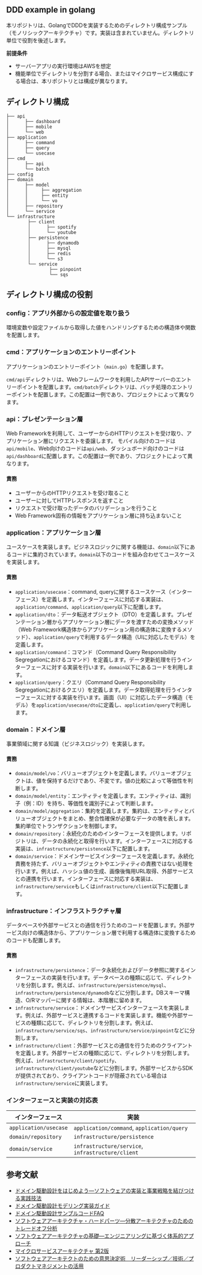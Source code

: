 ## DDD example in golang

本リポジトリは、GolangでDDDを実装するためのディレクトリ構成サンプル（モノリシックアーキテクチャ）です。実装は含まれていません。ディレクトリ単位で役割を後述します。

**前提条件**
- サーバーアプリの実行環境はAWSを想定
- 機能単位でディレクトリを分割する場合、またはマイクロサービス構成にする場合は、本リポジトリとは構成が異なります。

## ディレクトリ構成

```shell
├── api
│      ├── dashboard
│      ├── mobile
│      └── web
├── application
│      ├── command
│      ├── query
│      └── usecase
├── cmd
│      ├── api
│      └── batch
├── config
├── domain
│      ├── model
│      │     ├── aggregation
│      │     ├── entity
│      │     └── vo
│      ├── repository
│      └── service
└── infrastructure
        ├── client
        │      ├── spotify
        │      └── youtube
        ├── persistence
        │      ├── dynamodb
        │      ├── mysql
        │      ├── redis
        │      └── s3
        └── service
                ├── pinpoint
                └── sqs
```

## ディレクトリ構成の役割

### config：アプリ外部からの設定値を取り扱う

環境変数や設定ファイルから取得した値をハンドリングするための構造体や関数を配置します。

### cmd：アプリケーションのエントリーポイント

アプリケーションのエントリーポイント（`main.go`）を配置します。

`cmd/api`ディレクトリは、Webフレームワークを利用したAPIサーバーのエントリーポイントを配置します。`cmd/batch`ディレクトリは、バッチ処理のエントリーポイントを配置します。この配置は一例であり、プロジェクトによって異なります。

### api：プレゼンテーション層

Web Frameworkを利用して、ユーザーからのHTTPリクエストを受け取り、アプリケーション層にリクエストを委譲します。
モバイル向けのコードは`api/mobile`、Web向けのコードは`api/web`、ダッシュボード向けのコードは`api/dashboard`に配置します。この配置は一例であり、プロジェクトによって異なります。

#### 責務

- ユーザーからのHTTPリクエストを受け取ること
- ユーザーに対してHTTPレスポンスを返すこと
- リクエストで受け取ったデータのバリデーションを行うこと
- Web Framework固有の情報をアプリケーション層に持ち込まないこと

### application：アプリケーション層

ユースケースを実装します。ビジネスロジックに関する機能は、`domain`以下にあるコードに集約されています。`domain`以下のコードを組み合わせてユースケースを実装します。

#### 責務

- `application/usecase`：command, queryに関するユースケース（インターフェース）を定義します。インターフェースに対応する実装は、`application/command`、`application/query`以下に配置します。
- `application/dto`：データ転送オブジェクト（DTO）を定義します。プレゼンテーション層からアプリケーション層にデータを渡すための変換メソッド（Web Framework構造体からアプリケーション用の構造体に変換するメソッド）、`application/query`で利用するデータ構造（UIに対応したモデル）を定義します。
- `application/command`：コマンド（Command Query Responsibility Segregationにおけるコマンド）を定義します。データ更新処理を行うインターフェースに対する実装を行います。`domain`以下にあるコードを利用します。
- `application/query`：クエリ（Command Query Responsibility Segregationにおけるクエリ）を定義します。データ取得処理を行うインターフェースに対する実装を行います。画面（UI）に対応したデータ構造（モデル）を`application/usecase/dto`に定義し、`application/query`で利用します。


### domain：ドメイン層

事業領域に関する知識（ビジネスロジック）を実装します。

#### 責務

- `domain/model/vo`：バリューオブジェクトを定義します。バリューオブジェクトは、値を保持するだけであり、不変です。値の比較によって等価性を判断します。
- `domain/model/entity`：エンティティを定義します。エンティティは、識別子（例：ID）を持ち、等価性を識別子によって判断します。
- `domain/model/aggregation`：集約を定義します。集約は、エンティティとバリューオブジェクトをまとめ、整合性確保が必要なデータの塊を表します。集約単位でトランザクションを制御します。
- `domain/repository`：永続化のためのインターフェースを提供します。リポジトリは、データの永続化と取得を行います。インターフェースに対応する実装は、`infrastructure/persistence`以下に配置します。
- `domain/service`：ドメインサービスインターフェースを定義します。永続化責務を持たず、バリューオブジェクトやエンティティの責務ではない処理を行います。例えば、ハッシュ値の生成、画像後悔用URL取得、外部サービスとの連携を行います。インターフェースに対応する実装は、`infrastructure/service`もしくは`infrastructure/client`以下に配置します。

### infrastructure：インフラストラクチャ層

データベースや外部サービスとの通信を行うためのコードを配置します。外部サービス向けの構造体から、アプリケーション層で利用する構造体に変換するためのコードも配置します。

#### 責務

- `infrastructure/persistence`：データ永続化およびデータ参照に関するインターフェースの実装を行います。データベースの種類に応じて、ディレクトリを分割します。例えば、`infrastructure/persistence/mysql`、`infrastructure/persistence/dynamodb`などに分割します。DBスキーマ構造、O/Rマッパーに関する情報は、本階層に留めます。
- `infrastructure/service`：ドメインサービスインターフェースを実装します。例えば、外部サービスと連携するコードを実装します。機能や外部サービスの種類に応じて、ディレクトリを分割します。例えば、`infrastructure/service/sqs`、`infrastructure/service/pinpoint`などに分割します。
- `infrastructure/client`：外部サービスとの通信を行うためのクライアントを定義します。外部サービスの種類に応じて、ディレクトリを分割します。例えば、`infrastructure/client/spotify`、`infrastructure/client/youtube`などに分割します。外部サービスからSDKが提供されており、クライアントコードが隠蔽されている場合は`infrastructure/service`に実装します。


### インターフェースと実装の対応表

| インターフェース | 実装 |
| --- | --- |
| `application/usecase` | `application/command`, `application/query` |
| `domain/repository` | `infrastructure/persistence` |
| `domain/service` | `infrastructure/service`, `infrastructure/client` |

## 参考文献

- [ドメイン駆動設計をはじめよう―ソフトウェアの実装と事業戦略を結びつける実践技法](https://www.oreilly.co.jp/books/9784814400737/)
- [ドメイン駆動設計モデリング実装ガイド](https://booth.pm/ja/items/1835632)
- [ドメイン駆動設計サンプルコードFAQ](https://little-hands.booth.pm/items/3363104)
- [ソフトウェアアーキテクチャ・ハードパーツ―分散アーキテクチャのためのトレードオフ分析](https://www.oreilly.co.jp//books/9784814400065/)
- [ソフトウェアアーキテクチャの基礎―エンジニアリングに基づく体系的アプローチ](https://www.oreilly.co.jp//books/9784873119823/)
- [マイクロサービスアーキテクチャ 第2版](https://www.oreilly.co.jp/books/9784814400010/)
- [ソフトウェアアーキテクトのための意思決定術　リーダーシップ／技術／プロダクトマネジメントの活用](https://book.impress.co.jp/books/1123101159)
